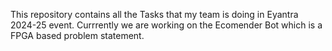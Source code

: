 This repository contains all the Tasks that my team is doing in Eyantra 2024-25 event. Currrently we are working on the Ecomender Bot which is a FPGA based problem statement. <br/> 

